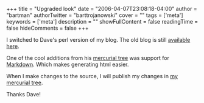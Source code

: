 +++
title = "Upgraded look"
date = "2006-04-07T23:08:18-04:00"
author = "bartman"
authorTwitter = "barttrojanowski"
cover = ""
tags = ['meta']
keywords = ['meta']
description = ""
showFullContent = false
readingTime = false
hideComments = false
+++

I switched to Dave's perl version of my blog.  The old blog is still [available here](/~bart/blog-old/).

One of the cool additions from his [mercurial tree](http://www.dmo.ca/hg/hgwebdir.cgi/vimblog) was support for
[Markdown](http://daringfireball.net/projects/markdown/syntax).  Which makes generating html easier.

When I make changes to the source, I will publish my changes in [my mercurial tree](http://www.jukie.net/~bart/hg/hgwebdir.cgi/vimblog).

Thanks Dave!